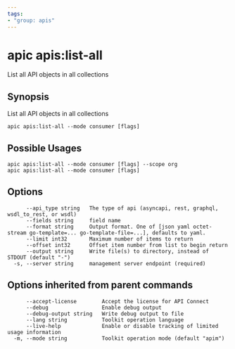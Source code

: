 ```yaml
---
tags:
- "group: apis"
---
```

# apic apis:list-all

List all API objects in all collections

## Synopsis

List all API objects in all collections

```
apic apis:list-all --mode consumer [flags]
```

## Possible Usages

```
apic apis:list-all --mode consumer [flags] --scope org
apic apis:list-all --mode consumer [flags]
```

## Options

```
      --api_type string   The type of api (asyncapi, rest, graphql, wsdl_to_rest, or wsdl)
      --fields string     field name
      --format string     Output format. One of [json yaml octet-stream go-template=... go-template-file=...], defaults to yaml.
      --limit int32       Maximum number of items to return
      --offset int32      Offset item number from list to begin return
      --output string     Write file(s) to directory, instead of STDOUT (default "-")
  -s, --server string     management server endpoint (required)
```

## Options inherited from parent commands

```
      --accept-license        Accept the license for API Connect
      --debug                 Enable debug output
      --debug-output string   Write debug output to file
      --lang string           Toolkit operation language
      --live-help             Enable or disable tracking of limited usage information
  -m, --mode string           Toolkit operation mode (default "apim")
```
